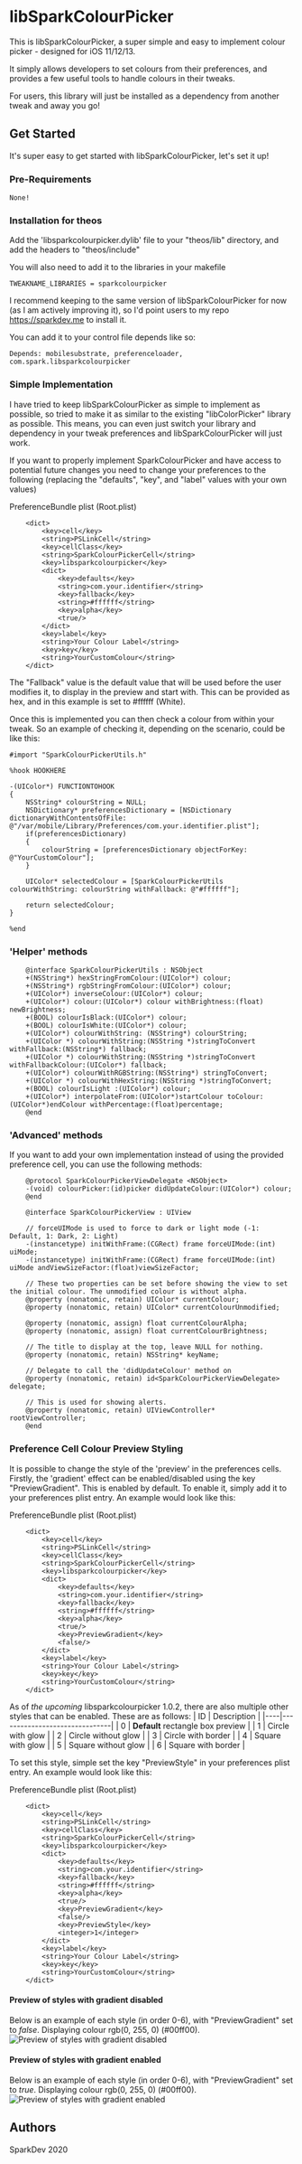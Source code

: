 # libSparkColourPicker
This is libSparkColourPicker, a super simple and easy to implement colour picker - designed for iOS 11/12/13.

It simply allows developers to set colours from their preferences, and provides a few useful tools to handle colours in their tweaks.

For users, this library will just be installed as a dependency from another tweak and away you go!

## Get Started
It's super easy to get started with libSparkColourPicker, let's set it up!

### Pre-Requirements
```
None!
```

### Installation for theos
Add the 'libsparkcolourpicker.dylib' file to your "theos/lib" directory, and add the headers to "theos/include"

You will also need to add it to the libraries in your makefile
```
TWEAKNAME_LIBRARIES = sparkcolourpicker
```

I recommend keeping to the same version of libSparkColourPicker for now (as I am actively improving it), so I'd point users to my repo https://sparkdev.me to install it.

You can add it to your control file depends like so:

```
Depends: mobilesubstrate, preferenceloader, com.spark.libsparkcolourpicker
```


### Simple Implementation

I have tried to keep libSparkColourPicker as simple to implement as possible, so tried to make it as similar to the existing "libColorPicker" library as possible.
This means, you can even just switch your library and dependency in your tweak preferences and libSparkColourPicker will just work.

If you want to properly implement SparkColourPicker and have access to potential future changes you need to change your preferences to the following (replacing the "defaults", "key", and "label" values with your own values)

PreferenceBundle plist (Root.plist)
```
	<dict>
		<key>cell</key>
		<string>PSLinkCell</string>
		<key>cellClass</key>
		<string>SparkColourPickerCell</string>
		<key>libsparkcolourpicker</key>
		<dict>
			<key>defaults</key>
			<string>com.your.identifier</string>
			<key>fallback</key>
			<string>#ffffff</string>
			<key>alpha</key>
			<true/>
		</dict>
		<key>label</key>
		<string>Your Colour Label</string>
		<key>key</key>
		<string>YourCustomColour</string>
	</dict>
```
The "Fallback" value is the default value that will be used before the user modifies it, to display in the preview and start with. This can be provided as hex, and in this example is set to #ffffff (White).

Once this is implemented you can then check a colour from within your tweak.
So an example of checking it, depending on the scenario, could be like this:

```
#import "SparkColourPickerUtils.h"

%hook HOOKHERE

-(UIColor*) FUNCTIONTOHOOK
{
    NSString* colourString = NULL;
    NSDictionary* preferencesDictionary = [NSDictionary dictionaryWithContentsOfFile: @"/var/mobile/Library/Preferences/com.your.identifier.plist"];
    if(preferencesDictionary)
    {
        colourString = [preferencesDictionary objectForKey: @"YourCustomColour"];
    }

    UIColor* selectedColour = [SparkColourPickerUtils colourWithString: colourString withFallback: @"#ffffff"];

    return selectedColour;
}

%end
```

### 'Helper' methods

```
    @interface SparkColourPickerUtils : NSObject
    +(NSString*) hexStringFromColour:(UIColor*) colour;
    +(NSString*) rgbStringFromColour:(UIColor*) colour;
    +(UIColor*) inverseColour:(UIColor*) colour;
    +(UIColor*) colour:(UIColor*) colour withBrightness:(float) newBrightness;
    +(BOOL) colourIsBlack:(UIColor*) colour;
    +(BOOL) colourIsWhite:(UIColor*) colour;
    +(UIColor*) colourWithString: (NSString*) colourString;
    +(UIColor *) colourWithString:(NSString *)stringToConvert withFallback:(NSString*) fallback;
    +(UIColor *) colourWithString:(NSString *)stringToConvert withFallbackColour:(UIColor*) fallback;
    +(UIColor*) colourWithRGBString:(NSString*) stringToConvert;
    +(UIColor *) colourWithHexString:(NSString *)stringToConvert;
    +(BOOL) colourIsLight :(UIColor*) colour;
    +(UIColor*) interpolateFrom:(UIColor*)startColour toColour:(UIColor*)endColour withPercentage:(float)percentage;
    @end
```


### 'Advanced' methods

If you want to add your own implementation instead of using the provided preference cell, you can use the following methods:

```
    @protocol SparkColourPickerViewDelegate <NSObject>
    -(void) colourPicker:(id)picker didUpdateColour:(UIColor*) colour;
    @end

    @interface SparkColourPickerView : UIView

    // forceUIMode is used to force to dark or light mode (-1: Default, 1: Dark, 2: Light)
    -(instancetype) initWithFrame:(CGRect) frame forceUIMode:(int) uiMode;
    -(instancetype) initWithFrame:(CGRect) frame forceUIMode:(int) uiMode andViewSizeFactor:(float)viewSizeFactor;

    // These two properties can be set before showing the view to set the initial colour. The unmodified colour is without alpha.
    @property (nonatomic, retain) UIColor* currentColour;
    @property (nonatomic, retain) UIColor* currentColourUnmodified;

    @property (nonatomic, assign) float currentColourAlpha;
    @property (nonatomic, assign) float currentColourBrightness;

    // The title to display at the top, leave NULL for nothing.
    @property (nonatomic, retain) NSString* keyName;

    // Delegate to call the 'didUpdateColour' method on
    @property (nonatomic, retain) id<SparkColourPickerViewDelegate> delegate;
    
    // This is used for showing alerts.
    @property (nonatomic, retain) UIViewController* rootViewController;
    @end
```

### Preference Cell Colour Preview Styling

It is possible to change the style of the 'preview' in the preferences cells.
Firstly, the 'gradient' effect can be enabled/disabled using the key "PreviewGradient". This is enabled by default.
To enable it, simply add it to your preferences plist entry.
An example would look like this:

PreferenceBundle plist (Root.plist)
```
	<dict>
		<key>cell</key>
		<string>PSLinkCell</string>
		<key>cellClass</key>
		<string>SparkColourPickerCell</string>
		<key>libsparkcolourpicker</key>
		<dict>
			<key>defaults</key>
			<string>com.your.identifier</string>
			<key>fallback</key>
			<string>#ffffff</string>
			<key>alpha</key>
			<true/>
            <key>PreviewGradient</key>
            <false/>
		</dict>
		<key>label</key>
		<string>Your Colour Label</string>
		<key>key</key>
		<string>YourCustomColour</string>
	</dict>
```

As of *the upcoming* libsparkcolourpicker 1.0.2, there are also multiple other styles that can be enabled.
These are as follows:
| ID | Description                   |
|----|-------------------------------|
| 0  | **Default** rectangle box preview |
| 1  | Circle with glow              |
| 2  | Circle without glow           |
| 3  | Circle with border            |
| 4  | Square with glow              |
| 5  | Square without glow           |
| 6  | Square with border            |

To set this style, simple set the key "PreviewStyle" in your preferences plist entry.
An example would look like this:

PreferenceBundle plist (Root.plist)
```
	<dict>
		<key>cell</key>
		<string>PSLinkCell</string>
		<key>cellClass</key>
		<string>SparkColourPickerCell</string>
		<key>libsparkcolourpicker</key>
		<dict>
			<key>defaults</key>
			<string>com.your.identifier</string>
			<key>fallback</key>
			<string>#ffffff</string>
			<key>alpha</key>
			<true/>
            <key>PreviewGradient</key>
            <false/>
            <key>PreviewStyle</key>
            <integer>1</integer>
		</dict>
		<key>label</key>
		<string>Your Colour Label</string>
		<key>key</key>
		<string>YourCustomColour</string>
	</dict>
```

#### Preview of styles with gradient disabled
Below is an example of each style (in order 0-6), with "PreviewGradient" set to *false*. Displaying colour rgb(0, 255, 0) (#00ff00).
![Preview of styles with gradient disabled](https://i.imgur.com/jwcg5On.jpg)

#### Preview of styles with gradient enabled
Below is an example of each style (in order 0-6), with "PreviewGradient" set to *true*. Displaying colour rgb(0, 255, 0) (#00ff00).
![Preview of styles with gradient enabled](https://i.imgur.com/aTKd2cM.jpg)

## Authors
SparkDev 2020
